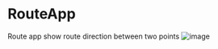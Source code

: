 # RouteApp
Route app show route direction between two points
![image](https://user-images.githubusercontent.com/33086068/59833745-06597d80-9347-11e9-9240-0265db1414b9.png)
